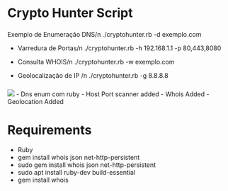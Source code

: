 # Crypto Hunter Script


###
Exemplo de Enumeração DNS/n
./cryptohunter.rb -d exemplo.com

- Varredura de Portas/n
./cryptohunter.rb -h 192.168.1.1 -p 80,443,8080

- Consulta WHOIS/n
./cryptohunter.rb -w exemplo.com

- Geolocalização de IP /n
./cryptohunter.rb -g 8.8.8.8

###

<img src="https://media.discordapp.net/attachments/1433874664706539601/1433876177570889851/Screenshot_2025-10-31_at_07.50.11.png?ex=690648c0&is=6904f740&hm=51dba902c9d21f605f94d4523fa9ef0cd88bcac0edaf2d99bfc1ca2067e3ba96&=&format=webp&quality=lossless&width=1354&height=704" img>
- Dns enum com ruby
- Host Port scanner added
- Whois Added
- Geolocation Added
 
# Requirements 
- Ruby
- gem install whois json net-http-persistent
- sudo gem install whois json net-http-persistent
- sudo apt install ruby-dev build-essential
- gem install whois
